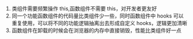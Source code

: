 1. 类组件需要频繁操作 this,函数组件不需要 this，对开发者更友好
2. 同一个功能函数组件的代码量比类组件少一些，同时函数组件中 hooks 可以重复使用，可以将不同的功能逻辑抽离出去形成自定义 hooks，逻辑更加清晰
3. 函数组件在卸载的时候会在浏览器的内存中直接销毁，性能比类组件好一点
